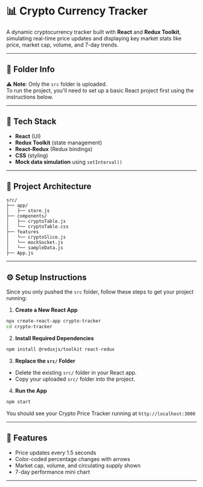 # 📊 Crypto Currency Tracker

A dynamic cryptocurrency tracker built with **React** and **Redux Toolkit**, simulating real-time price updates and displaying key market stats like price, market cap, volume, and 7-day trends.

---

## 📁 Folder Info

⚠️ **Note**: Only the `src` folder is uploaded.  
To run the project, you'll need to set up a basic React project first using the instructions below.

---

## 🧱 Tech Stack

- **React** (UI)
- **Redux Toolkit** (state management)
- **React-Redux** (Redux bindings)
- **CSS** (styling)
- **Mock data simulation** using `setInterval()`

---

## 🧠 Project Architecture

```
src/
├── app/                 
│   ├── store.js            
├── components/
│   ├── cryptoTable.js           
│   └── cryptoTable.css      
├── features   
│   └── cryptoSlice.js
│   └── mockSocket.js
│   └── sampleData.js   
├── App.js
```

---

## ⚙️ Setup Instructions

Since you only pushed the `src` folder, follow these steps to get your project running:

1. **Create a New React App**
```bash
npx create-react-app crypto-tracker
cd crypto-tracker
```

2. **Install Required Dependencies**
```bash
npm install @reduxjs/toolkit react-redux
```

3. **Replace the `src/` Folder**

- Delete the existing `src/` folder in your React app.
- Copy your uploaded `src/` folder into the project.

4. **Run the App**
```bash
npm start
```

You should see your Crypto Price Tracker running at `http://localhost:3000`

---

## 🚀 Features

- Price updates every 1.5 seconds
- Color-coded percentage changes with arrows
- Market cap, volume, and circulating supply shown
- 7-day performance mini chart

---
